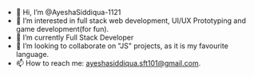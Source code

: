 - 👋 Hi, I’m @AyeshaSiddiqua-1121
- 👀 I’m interested in full stack web development, UI/UX Prototyping and game development(for fun). 
- 🌱 I’m currently Full Stack Developer
- 💞️ I’m looking to collaborate on "JS" projects, as it is my favourite language. 
- 📫 How to reach me: ayeshasiddiqua.sft101@gmail.com. 


